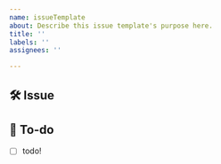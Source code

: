 ```yaml
---
name: issueTemplate
about: Describe this issue template's purpose here.
title: ''
labels: ''
assignees: ''

---
```


## 🛠 Issue
 <!-- 이슈에 대해 간략하게 설명해주세요 -->

 ## 📝 To-do
 <!-- 진행할 작업에 대해 적어주세요 -->
 - [ ] todo!
